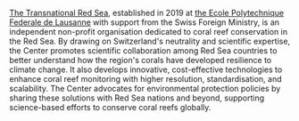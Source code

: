 [The Transnational Red Sea](https://trsc.org), established in 2019 at
[the Ecole Polytechnique Federale de Lausanne](https://www.epfl.ch/)
with support from the Swiss Foreign Ministry, is an independent non-profit
organisation dedicated to coral reef conservation in the Red Sea. By
drawing on Switzerland's neutrality and scientific expertise, the Center
promotes scientific collaboration among Red Sea countries to better
understand how the region's corals have developed resilience to climate
change. It also develops innovative, cost-effective technologies to
enhance coral reef monitoring with higher resolution, standardisation, and
scalability. The Center advocates for environmental protection policies by
sharing these solutions with Red Sea nations and beyond, supporting
science-based efforts to conserve coral reefs globally.
